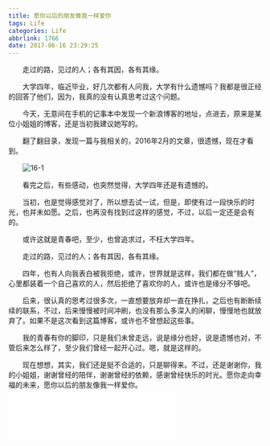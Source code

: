 ```yaml
---
title: 愿你以后的朋友像我一样爱你
tags: Life
categories: Life
abbrlink: 1766
date: 2017-06-16 23:29:25
---
```


　　走过的路，见过的人；各有其因，各有其缘。

<!--more-->

　　大学四年，临近毕业，好几次都有人问我，大学有什么遗憾吗？我都是很正经的回答了他们，因为，我真的没有认真思考过这个问题。

　　今天，无意间在手机的记事本中发现一个新浪博客的地址，点进去，原来是某位小姐姐的博客，还是当初我建议她写的。

　　翻了翻目录，发现一篇与我相关的，2016年2月的文章，很遗憾，现在才看到。

　　![16-1](http://ohe7ixo05.bkt.clouddn.com/2017/6/16-1.png)

　　看完之后，有些感动，也突然觉得，大学四年还是有遗憾的。

　　当初，也是觉得感觉对了，所以想去试一试，但是，即使有过一段快乐的时光，也并未如愿。之后，也再没有找到过这样的感觉，不过，以后一定还是会有的。

　　或许这就是青春吧，至少，也曾追求过，不枉大学四年。

　　走过的路，见过的人；各有其因，各有其缘。

　　四年，也有人向我表白被我拒绝，或许，世界就是这样，我们都在做“贱人”，心里都装着一个自己喜欢的人，然后拒绝了喜欢你的人，或许也是缘分不够吧。

　　后来，很认真的思考过很多次，一直想要放弃却一直在挣扎，之后也有断断续续的联系，不过，后来慢慢被时间冲刷，也没有那么多深入的闲聊，慢慢地也就放弃了。如果不是这次看到这篇博客，或许也不曾想起这些事。

　　我的青春有你的脚印，只是我们未曾走远，说是缘分也好，说是遗憾也对，不管后来怎么样了，至少我们曾经一起开心过。嗯，就是这样的。

　　现在想想，其实，我们还是挺不合适的，只是聊得来。不过，还是谢谢你，我的小姐姐，谢谢曾经的陪伴，谢谢曾经的依赖，感谢曾经快乐的时光。愿你走向幸福的未来，愿你以后的朋友像我一样爱你。

<iframe frameborder="no" border="0" marginwidth="0" marginheight="0" width=330 height=86 src="//music.163.com/outchain/player?type=2&id=413829644&auto=1&height=66"></iframe>